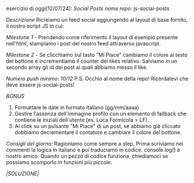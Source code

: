 esercizio di oggi(12/07/24): *Social Posts*
*nome repo:* js-social-posts

*Descrizione*
Ricreiamo un feed social aggiungendo al layout di base fornito, il nostro script JS in cui:

*Milestone 1* - Prendendo come riferimento il layout di esempio presente nell'html, stampiamo i post del nostro feed attraverso javascript.

*Milestone 2* - Se clicchiamo sul tasto "Mi Piace" cambiamo il colore al testo del bottone e incrementiamo il counter dei likes relativo.
Salviamo in un secondo array gli id dei post ai quali abbiamo messo il like.

*Numero push minimo: 10/12*
P.S. Occhio al nome della repo! Ricordatevi che deve essere js-social-posts!

*BONUS*
1. Formattare le date in formato italiano (gg/mm/aaaa)
2. Gestire l'assenza dell'immagine profilo con un elemento di fallback che contiene le iniziali dell'utente (es. Luca Formicola > LF).
3. Al click su un pulsante "Mi Piace" di un post, se abbiamo già cliccato dobbiamo decrementare il contatore e cambiare il colore del bottone.

*Consigli del giorno:*
Ragioniamo come sempre a step.
Prima scriviamo nei commenti la logica in italiano e poi traduciamo in codice.
console.log() è nostro amico.
Quando un pezzo di codice funziona, chiediamoci se possiamo scomporlo in funzioni più piccole.


*|SOLUZIONE|*
